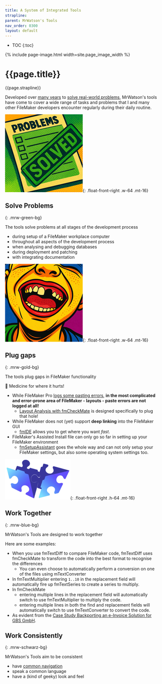 ```yaml
---
title: A System of Integrated Tools
strapline: 
parent: MrWatson's Tools
nav_order: 0300
layout: default
---
```

- TOC
{:toc}

{% include page-image.html width=site.page_image_width %}

# {{page.title}}

{{page.strapline}}

Developed over [many years](the-history-of-mrwatsons-tools.html) to [solve real-world problems](solutions-to-daily-problems.html), MrWatson's tools have come to cover a wide range of tasks and problems that I and many other FileMaker developers encounter regularly during their daily routine.

![Problems Solved](/assets/images/problems-solved.png){: .float-front-right .w-64 .mt-16}

## Solve Problems

{: .mrw-green-bg}

The tools solve problems at all stages of the development process

- during setup of a FileMaker workplace computer
- throughout all aspects of the development process
- when analysing and debugging databases
- during deployment and patching
- with integrating documentation

![Plug Gaps](/assets/images/plug-gaps.png){: .float-front-right .w-64 .mt-16}

## Plug gaps

{: .mrw-gold-bg}

The tools plug gaps in FileMaker functionality

🤒 Medicine for where it hurts!

- While FileMaker Pro [logs some pasting errors](did-that-just-break.html), **in the most complicated and error-prone area of FileMaker - layouts - paste errors are not logged at all!**
  - [Layout Analysis with fmCheckMate](layout-analysis-with-fmcheckmate) is designed specifically to plug that hole!
- While FileMaker does not (yet) support **deep linking** into the FileMaker GUI
  - [fmIDE](fmide.html) allows you to get where you want *fast*.
- FileMaker's Assisted Install file can only go so far in setting up your FileMaker environment
  - [fmSetupAssistant](fmsetupassistant.html) goes the whole way and can not only setup your FileMaker settings, but also some operating system settings too.

![Work Together](/assets/images/work-together.png){: .float-front-right .h-64 .mt-16}

## Work Together

{: .mrw-blue-bg}

MrWatson's Tools are designed to work together

Here are some examples:

- When you use fmTextDiff to compare FileMaker code, fmTextDiff uses fmCheckMate to transform the code into the best format to recognise the differences
  - You can even choose to automatically perform a conversion on one of the files using mTextConverter
- In fmTextMultiplier entering `1..10` in the replacement field will automatically fire up fmTextSeries to create a series to multiply.
- In fmCheckMate
  - entering multiple lines in the replacement field will automatically switch to use fmTextMultiplier to multiply the code.
  - entering multiple lines in both the find and replacement fields will automatically switch to use fmTextConverter to convert the code.
- As evident from the [Case Study Backporting an e-Invoice Solution for GBS GmbH](case-study-backporting-e-invoice-solution-gbs.html).

## Work Consistently

{: .mrw-schwarz-bg}

MrWatson's Tools aim to be consistent

- have [common navigation](navigation-menus-keys.html)
- speak a common language
- have a (kind of geeky) look and feel

